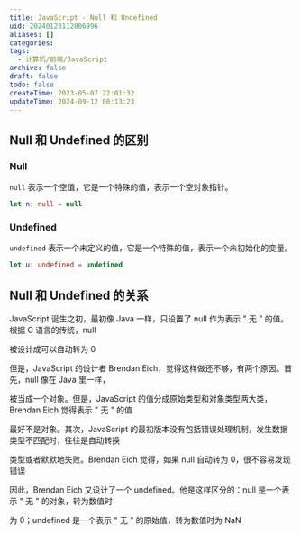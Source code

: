 ```yaml
---
title: JavaScript - Null 和 Undefined
uid: 20240123112806996
aliases: []
categories: 
tags:
  - 计算机/前端/JavaScript
archive: false
draft: false
todo: false
createTime: 2023-05-07 22:01:32
updateTime: 2024-09-12 08:13:23
---
```


## Null 和 Undefined 的区别

### Null

`null` 表示一个空值，它是一个特殊的值，表示一个空对象指针。

```ts
let n: null = null
```

### Undefined

`undefined` 表示一个未定义的值，它是一个特殊的值，表示一个未初始化的变量。

```ts
let u: undefined = undefined
```

## Null 和 Undefined 的关系

JavaScript 诞生之初，最初像 Java 一样，只设置了 null 作为表示 " 无 " 的值。根据 C 语言的传统，null

被设计成可以自动转为 0

但是，JavaScript 的设计者 Brendan Eich，觉得这样做还不够，有两个原因。首先，null 像在 Java 里一样，

被当成一个对象。但是，JavaScript 的值分成原始类型和对象类型两大类，Brendan Eich 觉得表示 " 无 " 的值

最好不是对象。其次，JavaScript 的最初版本没有包括错误处理机制，发生数据类型不匹配时，往往是自动转换

类型或者默默地失败。Brendan Eich 觉得，如果 null 自动转为 0，很不容易发现错误

因此，Brendan Eich 又设计了一个 undefined。他是这样区分的：null 是一个表示 " 无 " 的对象，转为数值时

为 0；undefined 是一个表示 " 无 " 的原始值，转为数值时为 NaN
